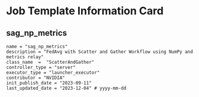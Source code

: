 # Job Template Information Card

## sag_np_metrics
    name = "sag_np_metrics"
    description = "FedAvg with Scatter and Gather Workflow using NumPy and metrics relay" 
    class_name  =  "ScatterAndGather"
    controller_type = "server"
    executor_type = "launcher_executor"
    contributor = "NVIDIA"
    init_publish_date = "2023-09-11"
    last_updated_date = "2023-12-04" # yyyy-mm-dd
